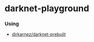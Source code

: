 darknet-playground
==================

### Using
- [dirkarnez/darknet-prebuilt](https://github.com/dirkarnez/darknet-prebuilt)
